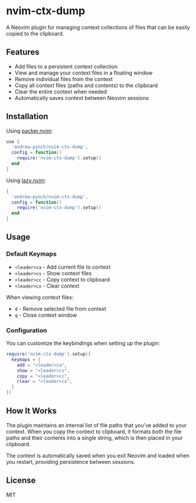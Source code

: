 # nvim-ctx-dump

A Neovim plugin for managing context collections of files that can be easily copied to the clipboard.

## Features

- Add files to a persistent context collection
- View and manage your context files in a floating window
- Remove individual files from the context
- Copy all context files (paths and contents) to the clipboard
- Clear the entire context when needed
- Automatically saves context between Neovim sessions

## Installation

Using [packer.nvim](https://github.com/wbthomason/packer.nvim):

```lua
use {
  'andrew-pynch/nvim-ctx-dump',
  config = function()
    require('nvim-ctx-dump').setup()
  end
}
```

Using [lazy.nvim](https://github.com/folke/lazy.nvim):

```lua
{
  'andrew-pynch/nvim-ctx-dump',
  config = function()
    require('nvim-ctx-dump').setup()
  end
}
```

## Usage

### Default Keymaps

- `<leader>ca` - Add current file to context
- `<leader>cs` - Show context files
- `<leader>cc` - Copy context to clipboard
- `<leader>cx` - Clear context

When viewing context files:

- `d` - Remove selected file from context
- `q` - Close context window

### Configuration

You can customize the keybindings when setting up the plugin:

```lua
require('nvim-ctx-dump').setup({
  keymaps = {
    add = "<leader>ca",
    show = "<leader>cs",
    copy = "<leader>cc",
    clear = "<leader>cx",
  }
})
```

## How It Works

The plugin maintains an internal list of file paths that you've added to your context. When you copy the context to clipboard, it formats both the file paths and their contents into a single string, which is then placed in your clipboard.

The context is automatically saved when you exit Neovim and loaded when you restart, providing persistence between sessions.

## License

MIT

